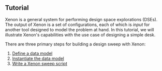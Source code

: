 Tutorial
--------

Xenon is a general system for performing design space explorations (DSEs). The
output of Xenon is a set of configurations, each of which is *input* for
another tool designed to model the problem at hand. In this tutorial, we will
illustrate Xenon's capabilities with the use case of designing a simple desk.

There are three primary steps for building a design sweep with Xenon:

1. [Define a data model](tutorial-datamodel.md#defining-the-data-model)
2. [Instantiate the data model](tutorial-datamodel.md#instantiating-the-data-model)
3. [Write a Xenon sweep script](tutorial-sweepscript.md)
